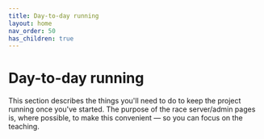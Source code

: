 ```yaml
---
title: Day-to-day running
layout: home
nav_order: 50
has_children: true
---
```



# Day-to-day running

This section describes the things you'll need to do to keep the
project running once you've started. The purpose of the race
server/admin pages is, where possible, to make this convenient
— so you can focus on the teaching.
